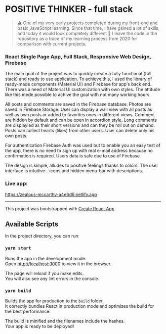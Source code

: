 # POSITIVE THINKER - full stack

> :warning: One of my very early projects completed during my front-end and basic JavaScript learning. Since that time, I have gained a lot of skills, and today it would look completely different :see_no_evil: I leave the code in the repository as a trace of my learning process from 2020 for comparison with current projects.

### React Single Page App, Full Stack, Responsive Web Design, Firebase
The main goal of the project was to quickly create a fully functional (full stack) and ready to use application. To achieve this, I used the library of ready-made components (Material UI) and Firebase for app's back end. There was a need of Material UI customization with own styles. The attitude like this mede possible to achive the goal with not many working hours.

All posts and comments are saved in the Firebase database. Photos are saved in Firebase Storage. User can display a wall view with all posts as well as own posts or added to favorites ones in different views. Comment are hidden by default and can be open in accordion style. Long comments are displayied as their short versions and can they be roll out on demand. Posts can collect hearts (likes) from other users. User can delete only his own posts.

For authentication Firebase Auth was used but to enable you an easy test of the app, there is no need to sign up with real e-mail address because no confirmation is required. Users data is safe due to use of Firebase.

The design is simple, alludes to positive feelings thanks to colors. The user interface is intuitive - icons and hidden menu-bar with descriptions.

### Live app:
https://zealous-mccarthy-a4e6d9.netlify.app

------------

This project was bootstrapped with [Create React App](https://github.com/facebook/create-react-app).

## Available Scripts

In the project directory, you can run:

### `yarn start`

Runs the app in the development mode.<br />
Open [http://localhost:3000](http://localhost:3000) to view it in the browser.

The page will reload if you make edits.<br />
You will also see any lint errors in the console.

### `yarn build`

Builds the app for production to the `build` folder.<br />
It correctly bundles React in production mode and optimizes the build for the best performance.

The build is minified and the filenames include the hashes.<br />
Your app is ready to be deployed!
